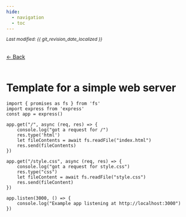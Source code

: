 ```yaml
---
hide:
  - navigation
  - toc
---
```


<small><i>Last modified: {{ git_revision_date_localized }}</i></small>

<div class="back-button">
    <br>
    <a href="javascript:history.back()">← Back</a>
    <br>
    <br>
</div>

# Template for a simple web server

```
import { promises as fs } from 'fs'
import express from 'express'
const app = express()

app.get("/", async (req, res) => {
	console.log("got a request for /")
	res.type('html')
	let fileContents = await fs.readFile("index.html")
	res.send(fileContents)
})

app.get("/style.css", async (req, res) => {
	console.log("got a request for style.css")
	res.type("css")
	let fileContent = await fs.readFile("style.css")
	res.send(fileContent)
})

app.listen(3000, () => {
	console.log("Example app listening at http://localhost:3000")
})

```
